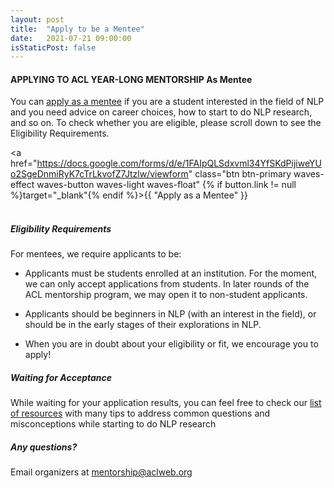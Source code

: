 ```yaml
---
layout: post
title:  "Apply to be a Mentee"
date:   2021-07-21 09:00:00
isStaticPost: false
---
```


#### APPLYING TO ACL YEAR-LONG MENTORSHIP As Mentee

You can [apply as a mentee](https://docs.google.com/forms/d/e/1FAIpQLSdxvml34YfSKdPijiweYUo2SgeDnmiRyK7cTrLkvofZ7Jtzlw/viewform) if you are a student interested in the field of NLP and you need advice
on career choices, how to start to do NLP research, and so on.
To check whether you are eligible, please scroll down to see the Eligibility Requirements.

<a href="https://docs.google.com/forms/d/e/1FAIpQLSdxvml34YfSKdPijiweYUo2SgeDnmiRyK7cTrLkvofZ7Jtzlw/viewform" class="btn btn-primary waves-effect waves-button waves-light waves-float" {% if button.link != null %}target="_blank"{% endif %}>{{ "Apply as a Mentee" }}</a>
<br>
<br>


##### Eligibility Requirements

For mentees, we require applicants to be:

- Applicants must be students enrolled at an institution. For the moment, we can only accept applications from students. In later rounds of the ACL mentorship program, we may open it to non-student applicants.

- Applicants should be beginners in NLP (with an interest in the field), or should be in the early stages of their explorations in NLP.

- When you are in doubt about your eligibility or fit, we encourage you to apply!<br/>

##### Waiting for Acceptance
While waiting for your application results, you can feel free to check our [list of resources](https://mentorship.aclweb.org/Events%20%20Resources.html) with many tips to address common questions and misconceptions while starting to do NLP research

##### Any questions? 
Email organizers at [mentorship@aclweb.org](mailto:devfest@gdg.org.ua)